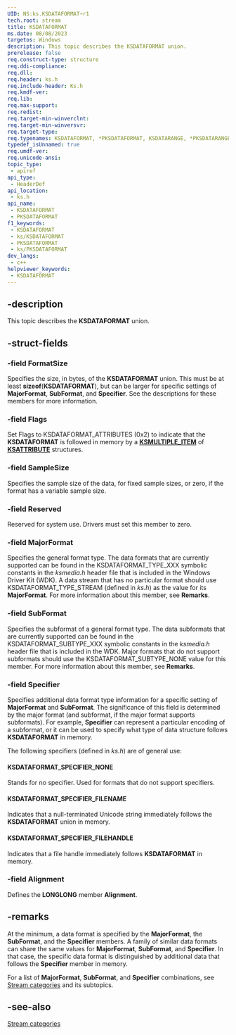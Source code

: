 ```yaml
---
UID: NS:ks.KSDATAFORMAT~r1
tech.root: stream
title: KSDATAFORMAT
ms.date: 08/08/2023
targetos: Windows
description: This topic describes the KSDATAFORMAT union.
prerelease: false
req.construct-type: structure
req.ddi-compliance: 
req.dll: 
req.header: ks.h
req.include-header: Ks.h
req.kmdf-ver: 
req.lib: 
req.max-support: 
req.redist: 
req.target-min-winverclnt: 
req.target-min-winversvr: 
req.target-type: 
req.typenames: KSDATAFORMAT, *PKSDATAFORMAT, KSDATARANGE, *PKSDATARANGE
typedef_isUnnamed: true
req.umdf-ver: 
req.unicode-ansi: 
topic_type:
 - apiref
api_type:
 - HeaderDef
api_location:
 - ks.h
api_name:
 - KSDATAFORMAT
 - PKSDATAFORMAT
f1_keywords:
 - KSDATAFORMAT
 - ks/KSDATAFORMAT
 - PKSDATAFORMAT
 - ks/PKSDATAFORMAT
dev_langs:
 - c++
helpviewer_keywords:
 - KSDATAFORMAT
---
```


## -description

This topic describes the **KSDATAFORMAT** union.

## -struct-fields

### -field FormatSize

Specifies the size, in bytes, of the **KSDATAFORMAT** union. This must be at least **sizeof**(**KSDATAFORMAT**), but can be larger for specific settings of **MajorFormat**, **SubFormat**, and **Specifier**. See the descriptions for these members for more information.

### -field Flags

Set Flags to KSDATAFORMAT_ATTRIBUTES (0x2) to indicate that the **KSDATAFORMAT** is followed in memory by a [**KSMULTIPLE_ITEM**](/windows-hardware/drivers/ddi/ks/ns-ks-ksmultiple_item) of [**KSATTRIBUTE**](/windows-hardware/drivers/ddi/ks/ns-ks-ksattribute) structures.

### -field SampleSize

Specifies the sample size of the data, for fixed sample sizes, or zero, if the format has a variable sample size.

### -field Reserved

Reserved for system use. Drivers must set this member to zero.

### -field MajorFormat

Specifies the general format type. The data formats that are currently supported can be found in the KSDATAFORMAT_TYPE_XXX symbolic constants in the *ksmedia.h* header file that is included in the Windows Driver Kit (WDK). A data stream that has no particular format should use KSDATAFORMAT_TYPE_STREAM (defined in *ks.h*) as the value for its **MajorFormat**. For more information about this member, see **Remarks**.

### -field SubFormat

Specifies the subformat of a general format type. The data subformats that are currently supported can be found in the KSDATAFORMAT_SUBTYPE_XXX symbolic constants in the *ksmedia.h* header file that is included in the WDK. Major formats that do not support subformats should use the KSDATAFORMAT_SUBTYPE_NONE value for this member. For more information about this member, see **Remarks**.

### -field Specifier

Specifies additional data format type information for a specific setting of **MajorFormat** and **SubFormat**.
      The significance of this field is determined by the major format (and subformat, if the major format supports subformats). For example, **Specifier** can represent a particular encoding of a subformat, or it can be used to specify what type of data structure follows **KSDATAFORMAT** in memory.

The following specifiers (defined in *ks.h*) are of general use:

#### KSDATAFORMAT_SPECIFIER_NONE

Stands for no specifier. Used for formats that do not support specifiers.

#### KSDATAFORMAT_SPECIFIER_FILENAME

Indicates that a null-terminated Unicode string immediately follows the **KSDATAFORMAT** union in memory.  

#### KSDATAFORMAT_SPECIFIER_FILEHANDLE

Indicates that a file handle immediately follows **KSDATAFORMAT** in memory.

### -field Alignment

Defines the **LONGLONG** member **Alignment**.

## -remarks

At the minimum, a data format is specified by the **MajorFormat**, the **SubFormat**, and the **Specifier** members. A family of similar data formats can share the same values for **MajorFormat**, **SubFormat**, and **Specifier**. In that case, the specific data format is distinguished by additional data that follows the **Specifier** member in memory.

For a list of **MajorFormat**, **SubFormat**, and **Specifier** combinations, see [Stream categories](/windows-hardware/drivers/stream/stream-categories) and its subtopics.

## -see-also

[Stream categories](/windows-hardware/drivers/stream/stream-categories)
